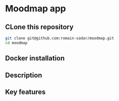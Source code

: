 # Moodmap app

## CLone this repository

```bash
git clone git@github.com:romain-sadar/moodmap.git
cd moodmap
```
## Docker installation


## Description

## Key features
